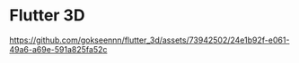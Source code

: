 # Flutter 3D



https://github.com/gokseennn/flutter_3d/assets/73942502/24e1b92f-e061-49a6-a69e-591a825fa52c

